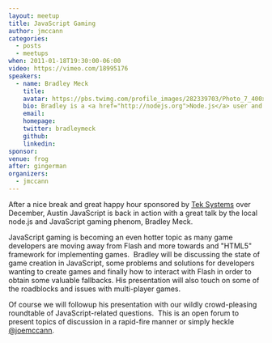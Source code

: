 ```yaml
---
layout: meetup
title: JavaScript Gaming
author: jmccann
categories:
  - posts
  - meetups
when: 2011-01-18T19:30:00-06:00
video: https://vimeo.com/18995176
speakers:
  - name: Bradley Meck
    title:
    avatar: https://pbs.twimg.com/profile_images/282339703/Photo_7_400x400.jpg
    bio: Bradley is a <a href="http://nodejs.org">Node.js</a> user and has implemented es-harmony objects as a v8 extension. Runtime compilation and optimization are some of his passions along with his firm belief in JavaScript being a misunderstood language, even by many developers (including himself).
    email:
    homepage:
    twitter: bradleymeck
    github:
    linkedin:
sponsor:
venue: frog
after: gingerman
organizers:
  - jmccann
---
```


After a nice break and great happy hour sponsored by [Tek Systems][1] over December, Austin JavaScript is back in action with a great talk by the local node.js and JavaScript gaming phenom, Bradley Meck.

JavaScript gaming is becoming an even hotter topic as many game developers are moving away from Flash and more towards and "HTML5" framework for implementing games.  Bradley will be discussing the state of game creation in JavaScript, some problems and solutions for developers wanting to create games and finally how to interact with Flash in order to obtain some valuable fallbacks. His presentation will also touch on some of the roadblocks and issues with multi-player games.

Of course we will followup his presentation with our wildly crowd-pleasing roundtable of JavaScript-related questions.  This is an open forum to present topics of discussion in a rapid-fire manner or simply heckle [@joemccann][3].

[1]: http://teksystems.com
[3]: http://twitter.com/joemccann
